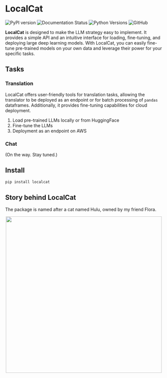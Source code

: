 # LocalCat

![PyPI version](https://badge.fury.io/py/localcat.svg)
![Documentation Status](https://readthedocs.org/projects/localcat/badge/?version=latest)
![Python Versions](https://img.shields.io/pypi/pyversions/localcat.svg)
![GitHub](https://img.shields.io/github/license/ewen2015/localcat)

**LocalCat** is designed to make the LLM strategy easy to implement. It provides a simple API and an intuitive interface for loading, fine-tuning, and deploying large deep learning models. With LocalCat, you can easily fine-tune pre-trained models on your own data and leverage their power for your specific tasks.

## Tasks
### Translation
LocalCat offers user-friendly tools for translation tasks, allowing the translator to be deployed as an endpoint or for batch processing of `pandas` dataframes. Additionally, it provides fine-tuning capabilities for cloud deployment. 

1. Load pre-trained LLMs locally or from HuggingFace
2. Fine-tune the LLMs
3. Deployment as an endpoint on AWS

### Chat
(On the way. Stay tuned.)

## Install
```python
pip install localcat
```

## Story behind LocalCat

The package is named after a cat named Hulu, owned by my friend Flora.

<p align="center">
<img width="500" height="500" src="https://raw.githubusercontent.com/Ewen2015/LocalCat/master/hulu.jpg">
</p>